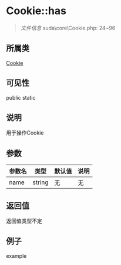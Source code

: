 # Cookie::has

> *文件信息* suda\core\Cookie.php: 24~96
## 所属类 

[Cookie](../Cookie.md)

## 可见性

  public  static
## 说明

用于操作Cookie

## 参数

| 参数名 | 类型 | 默认值 | 说明 |
|--------|-----|-------|-------|
| name |  string | 无 | 无 |

## 返回值
返回值类型不定

## 例子

example